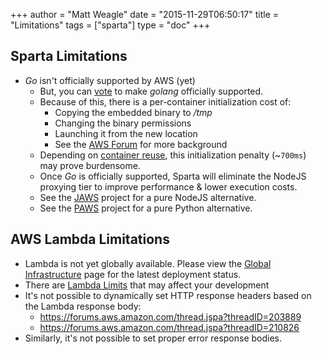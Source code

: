 +++
author = "Matt Weagle"
date = "2015-11-29T06:50:17"
title = "Limitations"
tags = ["sparta"]
type = "doc"
+++

## Sparta Limitations

  * *Go* isn't officially supported by AWS (yet)
    * But, you can [vote](https://twitter.com/awscloud/status/659795641204260864) to make _golang_ officially supported.
    * Because of this, there is a per-container initialization cost of:
        * Copying the embedded binary to _/tmp_
        * Changing the binary permissions
        * Launching it from the new location
        * See the [AWS Forum](https://forums.aws.amazon.com/message.jspa?messageID=583910) for more background
    * Depending on [container reuse](https://aws.amazon.com/blogs/compute/container-reuse-in-lambda/), this initialization penalty (~`700ms`) may prove burdensome.
    * Once *Go* is officially supported, Sparta will eliminate the NodeJS proxying tier to improve performance & lower execution costs.
    * See the [JAWS](https://github.com/jaws-framework/JAWS) project for a pure NodeJS alternative.
    * See the [PAWS](https://github.com/braahyan/PAWS) project for a pure Python alternative.


## AWS Lambda Limitations

  * Lambda is not yet globally available. Please view the [Global Infrastructure](https://aws.amazon.com/about-aws/global-infrastructure/regional-product-services/) page for the latest deployment status.
  * There are [Lambda Limits](http://docs.aws.amazon.com/lambda/latest/dg/limits.html) that may affect your development
  * It's not possible to dynamically set HTTP response headers based on the Lambda response body:
    * https://forums.aws.amazon.com/thread.jspa?threadID=203889
    * https://forums.aws.amazon.com/thread.jspa?threadID=210826
  * Similarly, it's not possible to set proper error response bodies.
  
